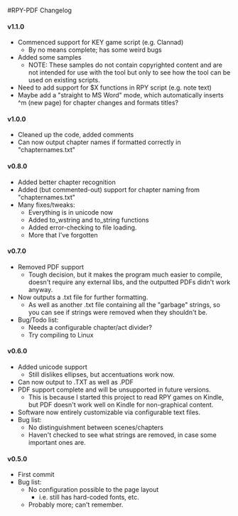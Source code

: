 #RPY-PDF Changelog

#### v1.1.0
- Commenced support for KEY game script (e.g. Clannad)
	* By no means complete; has some weird bugs
- Added some samples
	* NOTE: These samples do not contain copyrighted content and are not intended for use with the tool but only to see how the tool can be used on existing scripts.
- Need to add support for $X functions in RPY script (e.g. note text)
- Maybe add a "straight to MS Word" mode, which automatically inserts ^m (new page) for chapter changes and formats titles?


#### v1.0.0
- Cleaned up the code, added comments
- Can now output chapter names if formatted correctly in "chapternames.txt"

#### v0.8.0
- Added better chapter recognition
- Added (but commented-out) support for chapter naming from "chapternames.txt"
- Many fixes/tweaks:
	* Everything is in unicode now
	* Added to_wstring and to_string functions
	* Added error-checking to file loading.
	* More that I've forgotten

#### v0.7.0
- Removed PDF support
	* Tough decision, but it makes the program much easier to compile, doesn't require any external libs, and the outputted PDFs didn't work anyway.
- Now outputs a .txt file for further formatting.
	* As well as another .txt file containing all the "garbage" strings, so you can see if strings were removed when they shouldn't be.
- Bug/Todo list:
	* Needs a configurable chapter/act divider?
	* Try compiling to Linux

#### v0.6.0
- Added unicode support
	* Still dislikes ellipses, but accentuations work now.
- Can now output to .TXT as well as .PDF
- PDF support complete and will be unsupported in future versions.
	* This is because I started this project to read RPY games on Kindle, but PDF doesn't work well on Kindle for non-graphical content.
- Software now entirely customizable via configurable text files.
- Bug list:
	* No distinguishment between scenes/chapters
	* Haven't checked to see what strings are removed, in case some important ones are.

#### v0.5.0
- First commit
- Bug list:
	* No configuration possible to the page layout
		+ i.e. still has hard-coded fonts, etc.
	* Probably more; can't remember.